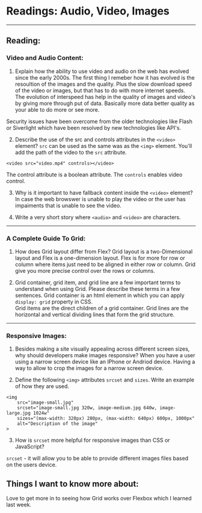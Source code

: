 # Readings: Audio, Video, Images

---

## Reading:

### Video and Audio Content:
1. Explain how the ability to use video and audio on the web has evolved since the early 2000s.
The first thing I remeber how it has evolved is the resoultion of the images and the quality.  Plus the slow download speed of the video or images, but that has to do with more internet speeds. The evolution of interspeed has help in the quality of images and video's by giving more through put of data. Basically more data better quality as your able to do more or see more.

Security issues have been overcome from the older technologies like Flash or Siverlight which have been resolved by new technologies like API's.

2. Describe the use of the src and controls attributes in the `<video>` element?
`src` can be used as the same was as the `<img>` element.  You'll add the path of the video to the  `src` attribute.

```<video src="video.mp4" controls></video>```

The control attribute is a boolean attribute. The `controls` enables video control.

3. Why is it important to have fallback content inside the `<video>` element?
In case the web browswer is unable to play the video or the user has impaiments that is unable to see the video.

4. Write a very short story where `<audio>` and `<video>` are characters.

---

### A Complete Guide To Grid:

1. How does Grid layout differ from Flex?
Grid layout is a two-Dimensional layout and Flex is a one-dimension layout.  Flex is for more for row or column where items just need to be aligned in either row or column.  Grid give you more precise control over the rows or columns.

2. Grid container, grid item, and grid line are a few important terms to understand when using Grid. Please describe these terms in a few sentences.
Grid container is an html element in which you can apply `display: grid` property in CSS.  
Grid items are the direct children of a grid container.
Grid lines are the horizontal and vertical dividing lines that form the grid structure.

---

### Responsive Images:

1. Besides making a site visually appealing across different screen sizes, why should developers make images responsive?
When you have a user using a narrow screen device like an IPhone or Andriod device.  Having a way to allow to crop the images for a narrow screen device.

2. Define the following `<img>` attributes `srcset` and `sizes`. Write an example of how they are used.

```
<img
    src="image-small.jpg"
    srcset="image-small.jpg 320w, image-medium.jpg 640w, image-large.jpg 1024w"
    sizes="(max-width: 320px) 280px, (max-width: 640px) 600px, 1000px"
    alt="Description of the image"
>

```

3. How is `srcset` more helpful for responsive images than CSS or JavaScript?

`srcset` - it will allow you to be able to provide different images files based on the users device.

## Things I want to know more about:
Love to get more in to seeing how Grid works over Flexbox which I learned last week.